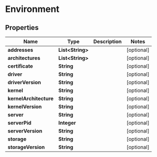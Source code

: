 

# Environment


## Properties

Name | Type | Description | Notes
------------ | ------------- | ------------- | -------------
**addresses** | **List&lt;String&gt;** |  |  [optional]
**architectures** | **List&lt;String&gt;** |  |  [optional]
**certificate** | **String** |  |  [optional]
**driver** | **String** |  |  [optional]
**driverVersion** | **String** |  |  [optional]
**kernel** | **String** |  |  [optional]
**kernelArchitecture** | **String** |  |  [optional]
**kernelVersion** | **String** |  |  [optional]
**server** | **String** |  |  [optional]
**serverPid** | **Integer** |  |  [optional]
**serverVersion** | **String** |  |  [optional]
**storage** | **String** |  |  [optional]
**storageVersion** | **String** |  |  [optional]



